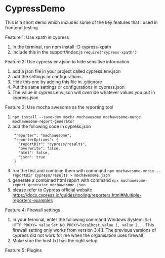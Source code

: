 # CypressDemo
This is a short demo which includes some of the key features that I used in frontend testing

Feature 1: Use xpath in cypress
1. In the terminal, run npm install -D cypress-xpath
2. include this in the support/index.js 
`require('cypress-xpath')`


Feature 2: Use cypress.env.json to hide sensitive information
1. add a json file in your project called cypress.env.json
2. add the settings or configurations
3. Hide this one by adding this file in .gitignore
4. Put the same settings or configurations in cypress.json
5. The value in cypress.env.json will override whatever values you put in cypress.json


Feature 3: Use mocha awesome as the reporting tool
1. `npm install --save-dev mocha mochawesome mochawesome-merge mochawesome-report-generator`
2. add the following code in cypress.json
```
    "reporter": "mochawesome",
    "reporterOptions": {
      "reportDir": "cypress/results",
      "overwrite": false,
      "html": false,
      "json": true
    }
```
3. run the test and combine them with command 
`npx mochawesome-merge --reportDir cypress/results > mochawesome.json`
4. generate a combined html report with command 
`npx mochawesome-report-generator mochawesome.json`
5. please refer to Cypress official website https://docs.cypress.io/guides/tooling/reporters.html#Multiple-reporters-examples


Feature 4: Firewall settings
1. In your terminal, enter the following command 
Windows System:
```Set HTTP_PROXY= value```
```Set NO_PROXY=localhost,value 1, value 2...```
This firewall setting only works from version 3.4.1. The previous versions of cypress did not work for me when the organisation uses firewall
2. Make sure the host.txt has the right setup 


Feature 5: Plugins
